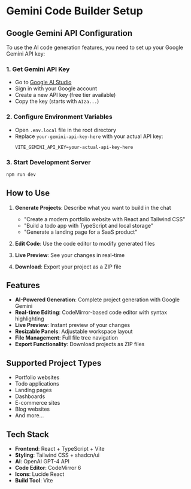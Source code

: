 # Gemini Code Builder Setup

## Google Gemini API Configuration

To use the AI code generation features, you need to set up your Google Gemini API key:

### 1. Get Gemini API Key

- Go to [Google AI Studio](https://makersuite.google.com/app/apikey)
- Sign in with your Google account
- Create a new API key (free tier available)
- Copy the key (starts with `AIza...`)

### 2. Configure Environment Variables

- Open `.env.local` file in the root directory
- Replace `your-gemini-api-key-here` with your actual API key:
  ```
  VITE_GEMINI_API_KEY=your-actual-api-key-here
  ```

### 3. Start Development Server

```bash
npm run dev
```

## How to Use

1. **Generate Projects**: Describe what you want to build in the chat
   - "Create a modern portfolio website with React and Tailwind CSS"
   - "Build a todo app with TypeScript and local storage"
   - "Generate a landing page for a SaaS product"

2. **Edit Code**: Use the code editor to modify generated files

3. **Live Preview**: See your changes in real-time

4. **Download**: Export your project as a ZIP file

## Features

- **AI-Powered Generation**: Complete project generation with Google Gemini
- **Real-time Editing**: CodeMirror-based code editor with syntax highlighting
- **Live Preview**: Instant preview of your changes
- **Resizable Panels**: Adjustable workspace layout
- **File Management**: Full file tree navigation
- **Export Functionality**: Download projects as ZIP files

## Supported Project Types

- Portfolio websites
- Todo applications
- Landing pages
- Dashboards
- E-commerce sites
- Blog websites
- And more...

## Tech Stack

- **Frontend**: React + TypeScript + Vite
- **Styling**: Tailwind CSS + shadcn/ui
- **AI**: OpenAI GPT-4 API
- **Code Editor**: CodeMirror 6
- **Icons**: Lucide React
- **Build Tool**: Vite
